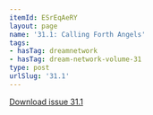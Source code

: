 ```yaml
---
itemId: ESrEqAeRY
layout: page
name: '31.1: Calling Forth Angels'
tags:
- hasTag: dreamnetwork
- hasTag: dream-network-volume-31
type: post
urlSlug: '31.1'
---
```

<a href="files/pdfs/Volume_31/31.1_angels.pdf" download="">Download issue 31.1</a>